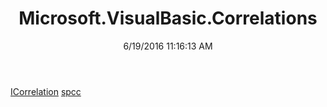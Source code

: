 ﻿---
title: Microsoft.VisualBasic.Correlations
date: 6/19/2016 11:16:13 AM
---

[ICorrelation](T-Microsoft.VisualBasic.Correlations.ICorrelation.html)
[spcc](T-Microsoft.VisualBasic.Correlations.spcc.html)
